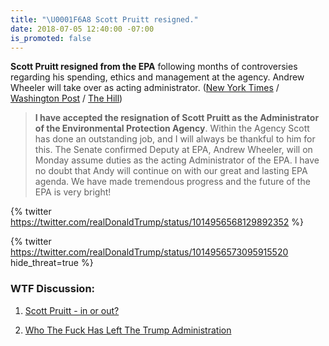 ```yaml
---
title: "\U0001F6A8 Scott Pruitt resigned."
date: 2018-07-05 12:40:00 -07:00
is_promoted: false
---
```


**Scott Pruitt resigned from the EPA** following months of controversies regarding his spending, ethics and management at the agency. Andrew Wheeler will take over as acting administrator. ([New York Times](https://www.nytimes.com/2018/07/05/climate/scott-pruitt-epa-trump.html) / [Washington Post](https://www.washingtonpost.com/news/energy-environment/wp/2018/07/05/embattled-epa-chief-scott-pruitt-resigns/) / [The Hill](http://thehill.com/policy/energy-environment/395667-embattled-epa-head-pruitt-resigns))

> **I have accepted the resignation of Scott Pruitt as the Administrator of the Environmental Protection Agency**. Within the Agency Scott has done an outstanding job, and I will always be thankful to him for this. The Senate confirmed Deputy at EPA, Andrew Wheeler, will on Monday assume duties as the acting Administrator of the EPA. I have no doubt that Andy will continue on with our great and lasting EPA agenda. We have made tremendous progress and the future of the EPA is very bright!

{% twitter https://twitter.com/realDonaldTrump/status/1014956568129892352 %}

{% twitter https://twitter.com/realDonaldTrump/status/1014956573095915520 hide_threat=true %}

### WTF Discussion:

1. [Scott Pruitt - in or out? ](https://talk.whatthefuckjusthappenedtoday.com/t/pruitt-in-or-out/3161)

2. [Who The Fuck Has Left The Trump Administration](https://talk.whatthefuckjusthappenedtoday.com/t/who-the-fuck-has-left-the-trump-administration/908) 